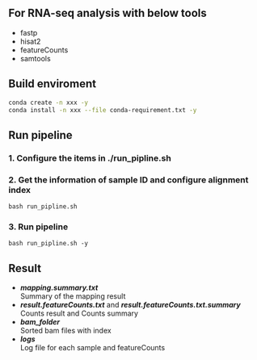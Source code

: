 ## For RNA-seq analysis with below tools
- fastp
- hisat2
- featureCounts
- samtools
## Build enviroment
```bash
conda create -n xxx -y
conda install -n xxx --file conda-requirement.txt -y
```
## Run pipeline
### 1. Configure the items in ./run_pipline.sh
### 2. Get the information of sample ID and configure alignment index
```
bash run_pipline.sh
```
### 3. Run pipeline
```
bash run_pipline.sh -y
```
## Result
- ***mapping.summary.txt***    
Summary of the mapping result
- ***result.featureCounts.txt*** and ***result.featureCounts.txt.summary***    
Counts result and Counts summary
- ***bam_folder***    
Sorted bam files with index
- ***logs***    
Log file for each sample and featureCounts
